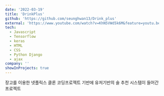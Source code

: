 ```yaml
---
date: '2022-03-19'
title: 'DrinkPlus'
github: 'https://github.com/seunghwan13/Drink_plus'
external: 'https://www.youtube.com/watch?v=KhN5VWd5k6M&feature=youtu.be'
tech:
  - Javascript
  - Tensorflow
  - keras
  - HTML
  - CSS
  - Python Django
  - ajax
company: ''
showInProjects: true
---
```


장고를 이용한 넷플릭스 클론 코딩프로젝트 기반에 유저기반의 술 추천 시스템이 들어간 프로젝트
